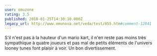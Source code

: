 ```yaml
---
user: emuzone
rating: 3.5
published: 2010-01-25T14:30:10.000Z
legacy_url: http://www.emunova.net/veda/test/855.htm#comment-12841
---
```

S'il n'est pas à la hauteur d'un mario kart, il n'en reste pas moins très sympathique à quatre joueurs et pas mal de petits éléments de l'univers looney tunes font plaisir à voir. Un bon divertissement.